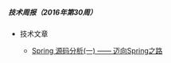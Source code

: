 ##### 技术周报（2016年第30周）

* 技术文章

    * [Spring 源码分析(一) —— 迈向Spring之路](http://my.oschina.net/kaywu123/blog/610825)